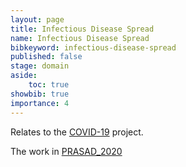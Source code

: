 ```yaml
---
layout: page
title: Infectious Disease Spread
name: Infectious Disease Spread
bibkeyword: infectious-disease-spread
published: false
stage: domain
aside: 
    toc: true
showbib: true
importance: 4
---
```


Relates to the [COVID-19](/projects/COVID19) project.

The work in [PRASAD_2020](/_bibnotes/PRASAD_2020)

